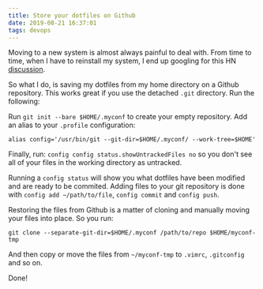 ```yaml
---
title: Store your dotfiles on Github
date: 2019-08-21 16:37:01
tags: devops
---
```

Moving to a new system is almost always painful to deal with. From time to time, when I have to reinstall my system, I end up googling for this HN [discussion](https://news.ycombinator.com/item?id=11070797).

So what I do, is saving my dotfiles from my home directory on a Github repository. This works great if you use the detached `.git` directory. Run the following:

Run `git init --bare $HOME/.myconf` to create your empty repository.
Add an alias to your `.profile` configuration:
```
alias config='/usr/bin/git --git-dir=$HOME/.myconf/ --work-tree=$HOME'
```

Finally, run: `config config status.showUntrackedFiles no` so you don't see all of your files in the working directory as untracked.

Running a `config status` will show you what dotfiles have been modified and are ready to be commited. Adding files to your git repository is done with `config add ~/path/to/file`, `config commit` and `config push`.

Restoring the files from Github is a matter of cloning and manually moving your files into place.
So you run:
```
git clone --separate-git-dir=$HOME/.myconf /path/to/repo $HOME/myconf-tmp
```
And then copy or move the files from `~/myconf-tmp` to `.vimrc`, `.gitconfig` and so on.

Done!
